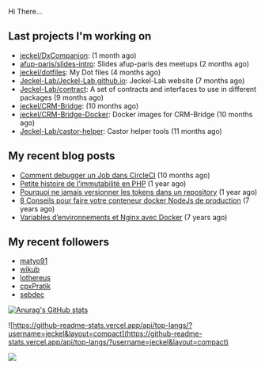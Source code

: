 Hi There...

## Last projects I'm working on

 - [jeckel/DxCompanion](https://github.com/jeckel/DxCompanion):  (1 month ago)
 - [afup-paris/slides-intro](https://github.com/afup-paris/slides-intro): Slides afup-paris des meetups (2 months ago)
 - [jeckel/dotfiles](https://github.com/jeckel/dotfiles): My Dot files (4 months ago)
 - [Jeckel-Lab/Jeckel-Lab.github.io](https://github.com/Jeckel-Lab/Jeckel-Lab.github.io): Jeckel-Lab website (7 months ago)
 - [Jeckel-Lab/contract](https://github.com/Jeckel-Lab/contract): A set of contracts and interfaces to use in different packages (9 months ago)
 - [jeckel/CRM-Bridge](https://github.com/jeckel/CRM-Bridge):  (10 months ago)
 - [jeckel/CRM-Bridge-Docker](https://github.com/jeckel/CRM-Bridge-Docker): Docker images for CRM-Bridge (10 months ago)
 - [Jeckel-Lab/castor-helper](https://github.com/Jeckel-Lab/castor-helper): Castor helper tools (11 months ago)

## My recent blog posts

- [Comment debugger un Job dans CircleCI](https://jeckel-lab.fr/ci-cd/2024/02/15/debugger-un-job-circleci.html) (10 months ago)
- [Petite histoire de l’immutabilité en PHP](https://jeckel-lab.fr/php/2023/10/02/histoire-immutabilite-en-php.html) (1 year ago)
- [Pourquoi ne jamais versionner les tokens dans un repository](https://jeckel-lab.fr/devops/2023/09/21/ne-pas-versionner-les-tokens-dans-git.html) (1 year ago)
- [8 Conseils pour faire votre conteneur docker NodeJs de production](https://jeckel-lab.fr/devops/2018/02/08/conteneur-nodejs-en-production.html) (7 years ago)
- [Variables d’environnements et Nginx avec Docker](https://jeckel-lab.fr/devops/2018/01/22/env-variables-nginx-docker.html) (7 years ago)

## My recent followers

- [matyo91](https://github.com/matyo91)
- [wikub](https://github.com/wikub)
- [lothereus](https://github.com/lothereus)
- [cpxPratik](https://github.com/cpxPratik)
- [sebdec](https://github.com/sebdec)


[![Anurag's GitHub stats](https://github-readme-stats.vercel.app/api?username=jeckel)](https://github.com/anuraghazra/github-readme-stats)

![https://github-readme-stats.vercel.app/api/top-langs/?username=jeckel&layout=compact](https://github-readme-stats.vercel.app/api/top-langs/?username=jeckel&layout=compact)

![](https://komarev.com/ghpvc/?username=jeckel&color=blue)

